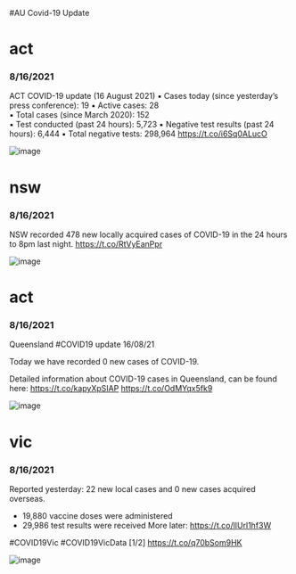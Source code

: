 #AU Covid-19 Update


# act
### 8/16/2021
ACT COVID-19 update (16 August 2021)
▪️ Cases today (since yesterday’s press conference): 19
▪️ Active cases: 28  
▪️ Total cases (since March 2020): 152  
▪️ Test conducted (past 24 hours): 5,723
▪️ Negative test results (past 24 hours): 6,444
▪️ Total negative tests: 298,964 https://t.co/i6Sq0ALucO

![image](https://pbs.twimg.com/media/E84F3skVIAMj0yr.jpg)

# nsw
### 8/16/2021
NSW recorded 478 new locally acquired cases of COVID-19 in the 24 hours to 8pm last night. https://t.co/RtVyEanPpr

![image](https://pbs.twimg.com/media/E834s9SVoAMuhYr.jpg)


# act
### 8/16/2021
Queensland #COVID19 update 16/08/21 

Today we have recorded 0 new cases of COVID-19. 

Detailed information about COVID-19 cases in Queensland, can be found here: https://t.co/kapyXpSIAP https://t.co/OdMYqx5fk9

![image](https://pbs.twimg.com/media/E84KWrUVcAgh_tX.jpg)


# vic
### 8/16/2021
Reported yesterday: 22 new local cases and 0 new cases acquired overseas. 
- 19,880 vaccine doses were administered 
- 29,986 test results were received 
More later: https://t.co/lIUrl1hf3W

#COVID19Vic #COVID19VicData [1/2] https://t.co/q70bSom9HK

![image](https://pbs.twimg.com/media/E83Y5n5UUAUJwMF.jpg)
